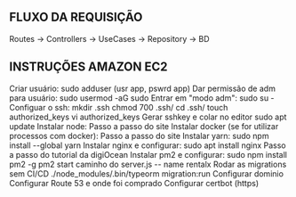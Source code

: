 
## FLUXO DA REQUISIÇÃO
   Routes -> Controllers -> UseCases -> Repository -> BD

## INSTRUÇÕES AMAZON EC2
   Criar usuário: sudo adduser <nomeuser>  (usr app, pswrd app)
   Dar permissão de adm para usuário: sudo usermod -aG sudo <nomeuser>
   Entrar em "modo adm": sudo su - <nomeuser>
   Configuar o ssh: 
      mkdir .ssh 
      chmod 700 .ssh/
      cd .ssh/
      touch authorized_keys
      vi authorized_keys
      Gerar sshkey e colar no editor
   sudo apt update
   Instalar node:
      Passo a passo do site
   Instalar docker (se for utilizar processos com docker):
      Passo a passo do site
   Instalar yarn:
      sudo npm install --global yarn
   Instalar nginx e configurar:
      sudo apt install nginx
      Passo a passo do tutorial da digiOcean
   Instalar pm2 e configurar:
      sudo npm install pm2 -g
      pm2 start caminho do server.js -- name rentalx
   Rodar as migrations sem CI/CD
      ./node_modules/.bin/typeorm migration:run
   Configurar dominio
      Configurar Route 53 e onde foi comprado
      Configurar certbot (https)
      